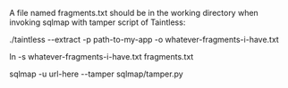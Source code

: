 A file named fragments.txt should be in the working directory when invoking sqlmap with tamper script of Taintless:

./taintless --extract -p path-to-my-app -o whatever-fragments-i-have.txt

ln -s whatever-fragments-i-have.txt fragments.txt

sqlmap -u url-here --tamper sqlmap/tamper.py


